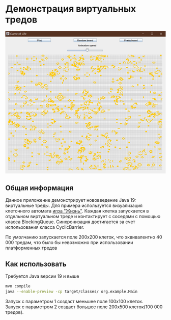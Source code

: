 # Демонстрация виртуальных тредов
<img src="image.png">

## Общая информация
Данное приложение демонстрирует нововведение Java 19: виртуальные треды.
Для примера используется визуализация клеточного автомата [игра "Жизнь"](https://ru.wikipedia.org/wiki/%D0%98%D0%B3%D1%80%D0%B0_%C2%AB%D0%96%D0%B8%D0%B7%D0%BD%D1%8C%C2%BB).
Каждая клетка запускается в отдельном виртуальном треде и контактирует с соседями с помощью класса
BlockingQueue. Синхронизация достигается за счет использования класса CyclicBarrier.


По умолчанию запускается поле 200x200 клеток, что эквивалентно 40 000 тредам, что было бы невозможно при использовании платформенных тредов
## Как использовать
Требуется Java версии 19 и выше
```sh
mvn compile
java --enable-preview -cp target/classes/ org.example.Main
```

Запуск с параметром 1 создаст меньшее поле 100x100 клеток.
<br>Запуск с параметром 2 создаст большее поле 200x500 клеток(100 000 тредов). 
